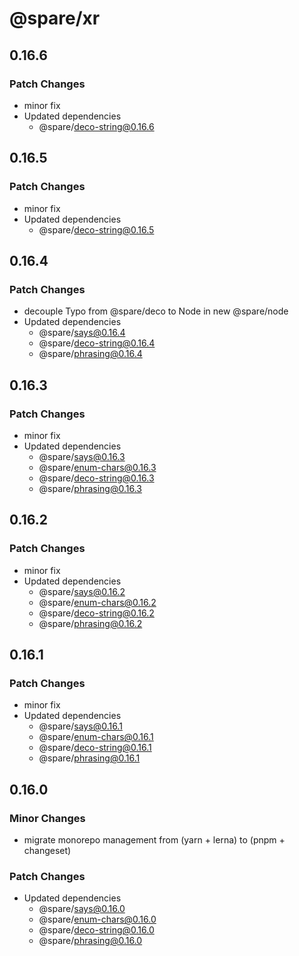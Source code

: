 # @spare/xr

## 0.16.6

### Patch Changes

- minor fix
- Updated dependencies
  - @spare/deco-string@0.16.6

## 0.16.5

### Patch Changes

- minor fix
- Updated dependencies
  - @spare/deco-string@0.16.5

## 0.16.4

### Patch Changes

- decouple Typo from @spare/deco to Node in new @spare/node
- Updated dependencies
  - @spare/says@0.16.4
  - @spare/deco-string@0.16.4
  - @spare/phrasing@0.16.4

## 0.16.3

### Patch Changes

- minor fix
- Updated dependencies
  - @spare/says@0.16.3
  - @spare/enum-chars@0.16.3
  - @spare/deco-string@0.16.3
  - @spare/phrasing@0.16.3

## 0.16.2

### Patch Changes

- minor fix
- Updated dependencies
  - @spare/says@0.16.2
  - @spare/enum-chars@0.16.2
  - @spare/deco-string@0.16.2
  - @spare/phrasing@0.16.2

## 0.16.1

### Patch Changes

- minor fix
- Updated dependencies
  - @spare/says@0.16.1
  - @spare/enum-chars@0.16.1
  - @spare/deco-string@0.16.1
  - @spare/phrasing@0.16.1

## 0.16.0

### Minor Changes

- migrate monorepo management from (yarn + lerna) to (pnpm + changeset)

### Patch Changes

- Updated dependencies
  - @spare/says@0.16.0
  - @spare/enum-chars@0.16.0
  - @spare/deco-string@0.16.0
  - @spare/phrasing@0.16.0

